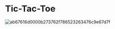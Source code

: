 # Tic-Tac-Toe

![ab67616d0000b273762f786523263476c9e67d7f](https://user-images.githubusercontent.com/98963081/177788936-9f598b29-37d8-4da4-894b-0212aac8ef9b.jpg)
